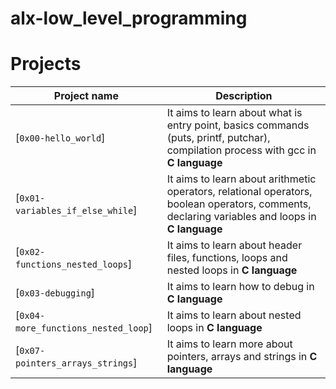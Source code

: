 # alx-low_level_programming

# Projects

| Project name | Description |
| ------------ | ----------- |
| [`0x00-hello_world`]| It aims to learn about what is entry point, basics commands (puts, printf, putchar), compilation process with gcc in **C language** |
| [`0x01-variables_if_else_while`] | It aims to learn about arithmetic operators, relational operators, boolean operators, comments, declaring variables and loops in **C language** |
| [`0x02-functions_nested_loops`] | It aims to learn about header files, functions, loops and nested loops in **C language** |
| [`0x03-debugging`] | It aims to learn how to debug in **C language** |
| [`0x04-more_functions_nested_loop`] | It aims to learn about nested loops in **C language** |
| [`0x07-pointers_arrays_strings`]| It aims to learn more about pointers, arrays and strings in **C language** |
